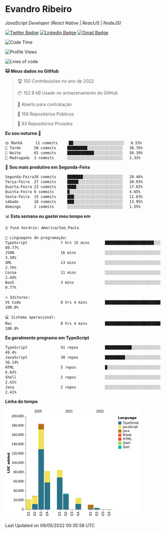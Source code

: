 # Evandro **Ribeiro**

*JavaScript Developer (React Native | ReactJS | NodeJS)*

[![Twitter Badge](https://img.shields.io/badge/-@ribeiroevandro-201B2D?style=flat-square&labelColor=201B2D&logo=twitter&logoColor=white&link=https://twitter.com/ribeiroevandro)](https://twitter.com/ribeiroevandro) 
[![Linkedin Badge](https://img.shields.io/badge/-Evandro%20Ribeiro-201B2D?style=flat-square&logo=Linkedin&logoColor=white&link=https://www.linkedin.com/in/ribeiroevandro)](https://www.linkedin.com/in/ribeiroevandro) 
[![Gmail Badge](https://img.shields.io/badge/-oi@ribeiroevandro.com.br-201B2D?style=flat-square&logo=Gmail&logoColor=white&link=mailto:oi@ribeiroevandro.com.br)](mailto:oi@ribeiroevandro.com.br)


<!--START_SECTION:waka-->
![Code Time](http://img.shields.io/badge/Code%20Time-0-blue)

![Profile Views](http://img.shields.io/badge/Visualizac%C3%B5es%20do%20perfil-4-blue)

![Lines of code](https://img.shields.io/badge/Desde%20o%20Hello%20World%20eu%20escrevi-473%20Thousand%20linhas%20de%20c%C3%B3digo-blue)

**🐱 Meus dados no GitHub** 

> 🏆 150 Contribuições no ano de 2022
 > 
> 📦 152.9 kB Usado no armazenamento do GitHub 
 > 
> 💼 Aberto para contratação
 > 
> 📜 156 Repositórios Públicos 
 > 
> 🔑 83 Repositórios Privados  
 > 
**Eu sou noturno 🦉** 

```text
🌞 Manhã      11 commits     ██░░░░░░░░░░░░░░░░░░░░░░░   8.53% 
🌆 Tarde      50 commits     █████████░░░░░░░░░░░░░░░░   38.76% 
🌃 Noite      65 commits     ████████████░░░░░░░░░░░░░   50.39% 
🌙 Madrugada  3 commits      ░░░░░░░░░░░░░░░░░░░░░░░░░   2.33%

```
📅 **Sou mais produtivo em Segunda-Feira** 

```text
Segunda-Feira38 commits     ███████░░░░░░░░░░░░░░░░░░   29.46% 
Terça-Feira  27 commits     █████░░░░░░░░░░░░░░░░░░░░   20.93% 
Quarta-Feira 23 commits     ████░░░░░░░░░░░░░░░░░░░░░   17.83% 
Quinta-Feira 6 commits      █░░░░░░░░░░░░░░░░░░░░░░░░   4.65% 
Sexta-Feira  15 commits     ███░░░░░░░░░░░░░░░░░░░░░░   11.63% 
sábado       18 commits     ███░░░░░░░░░░░░░░░░░░░░░░   13.95% 
domingo      2 commits      ░░░░░░░░░░░░░░░░░░░░░░░░░   1.55%

```


📊 **Esta semana eu gastei meu tempo em** 

```text
⌚︎ Fuso horário: America/Sao_Paulo

💬 Linguagens de programação: 
TypeScript               7 hrs 15 mins       ██████████████████████░░░   89.77% 
JSON                     16 mins             ░░░░░░░░░░░░░░░░░░░░░░░░░   3.38% 
XML                      13 mins             ░░░░░░░░░░░░░░░░░░░░░░░░░   2.76% 
Cocoa                    11 mins             ░░░░░░░░░░░░░░░░░░░░░░░░░   2.44% 
Bash                     3 mins              ░░░░░░░░░░░░░░░░░░░░░░░░░   0.77%

🔥 Editores: 
VS Code                  8 hrs 4 mins        █████████████████████████   100.0%

💻 Sistema operacional: 
Mac                      8 hrs 4 mins        █████████████████████████   100.0%

```

**Eu geralmente programo em TypeScript** 

```text
TypeScript               41 repos            ████████████░░░░░░░░░░░░░   49.4% 
JavaScript               30 repos            █████████░░░░░░░░░░░░░░░░   36.14% 
HTML                     5 repos             █░░░░░░░░░░░░░░░░░░░░░░░░   6.02% 
Shell                    2 repos             ░░░░░░░░░░░░░░░░░░░░░░░░░   2.41% 
Java                     2 repos             ░░░░░░░░░░░░░░░░░░░░░░░░░   2.41%

```


**Linha do tempo**

![Chart not found](https://raw.githubusercontent.com/ribeiroevandro/ribeiroevandro/master/charts/bar_graph.png) 


 Last Updated on 09/05/2022 00:35:58 UTC
<!--END_SECTION:waka-->
